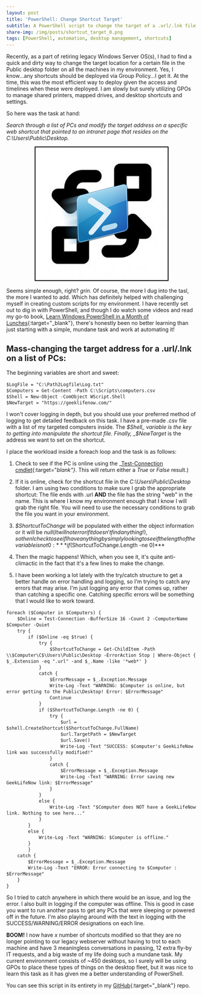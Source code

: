 ```yaml
---
layout: post
title: 'PowerShell: Change Shortcut Target'
subtitle: A PowerShell script to change the target of a .url/.lnk file on multiple PCs.
share-img: /img/posts/shortcut_target_0.png
tags: [PowerShell, automation, desktop management, shortcuts]
---
```

Recently, as a part of retiring legacy Windows Server OS(s), I had to find a quick and dirty way to change the target location for a certain file in the Public desktop folder on all the machines in my environment. Yes, I know...any shortcuts should be deployed via Group Policy...I get it. At the time, this was the most efficient way to deploy given the access and timelines when these were deployed. I am slowly but surely utilizing GPOs to manage shared printers, mapped drives, and desktop shortcuts and settings.

So here was the task at hand:

_Search through a list of PCs and modify the target address on a specific web shortcut that pointed to an intranet page that resides on the C:\Users\Public\Desktop._

<p align="center">
  <img style="border:2px solid black" src="/img/posts/shortcut_target_0.png">
</p>

Seems simple enough, right? _grin._ Of course, the more I dug into the tasl, the more I wanted to add. Which has definitely helped with challenging myself in creating custom scripts for my environment. I have recently set out to dig in with PowerShell, and though I do watch some videos and read my go-to book, [Learn Windows PowerShell in a Month of Lunches](https://www.manning.com/books/learn-windows-powershell-in-a-month-of-lunches-second-edition){:target="_blank"}, there's honestly been no better learning than just starting with a simple, mundane task and work at automating it!

## Mass-changing the target address for a .url/.lnk on a list of PCs:

The beginning variables are short and sweet:

~~~
$LogFile = "C:\Path2Logfile\Log.txt"
$Computers = Get-Content -Path C:\Scripts\computers.csv
$Shell = New-Object -ComObject WScript.Shell
$NewTarget = "https://geeklifenow.com/"
~~~

I won't cover logging in depth, but you should use your preferred method of logging to get detailed feedback on this task. I have a pre-made .csv file with a list of my targeted computers inside. The _$Shell_ variable is the key to getting into manipulate the shortcut file. Finally, _$NewTarget_ is the address we want to set on the shortcut.

I place the workload inside a foreach loop and the task is as follows:

1. Check to see if the PC is online using the _[Test-Connection cmdlet](https://docs.microsoft.com/en-us/powershell/module/microsoft.powershell.management/test-connection?view=powershell-6){:target="_blank"}_. This will return either a _True_ or _False_ result.)

2. If it is online, check for the shortcut file in the _C:\Users\Public\Desktop_ folder. I am using two conditions to make sure I grab the appropriate shortcut: The file ends with .url **AND** the file has the string 
"web" in the name. This is where I know my environment enough that I know I will grab the right file. You will need to use the necessary conditions to grab the file you want in your environment.

3. _$ShortcutToChange_ will be populated with either the object information or it will be $null (It will not error if it doesn't find anything!), so then I check to see if I have anything by simply looking to see if the length of the variable is not 0: ***if ($ShortcutToChange.Length -ne 0)***

4. Then the magic happens! Which, when you see it, it's quite anti-climactic in the fact that it's a few lines to make the change.

5. I have been working a lot lately with the try/catch structure to get a better handle on error handling and logging, so I'm trying to catch any errors that may arise. I'm just logging any error that comes up, rather than catching a specific one. Catching specific errors will be something that I would like to work toward.

~~~
foreach ($Computer in $Computers) {
    $Online = Test-Connection -BufferSize 16 -Count 2 -ComputerName $Computer -Quiet
    try {
        if ($Online -eq $true) {
            try {
                $ShortcutToChange = Get-ChildItem -Path \\$Computer\C$\Users\Public\Desktop -ErrorAction Stop | Where-Object { $_.Extension -eq ".url" -and $_.Name -like '*web*' }
            }
            catch {
                $ErrorMessage = $_.Exception.Message
                Write-Log -Text "WARNING: $Computer is online, but error getting to the Public\Desktop! Error: $ErrorMessage"
                Continue
            }
            if ($ShortcutToChange.Length -ne 0) {
                try {
                    $url = $shell.CreateShortcut($ShortcutToChange.FullName)
                    $url.TargetPath = $NewTarget
                    $url.Save()
                    Write-Log -Text "SUCCESS: $Computer's GeekLifeNow link was successfully modified!"
                }
                catch {
                    $ErrorMessage = $_.Exception.Message
                    Write-Log -Text "WARNING: Error saving new GeekLifeNow link: $ErrorMessage"
                }
            }
            else {
                Write-Log -Text "$Computer does NOT have a GeekLifeNow link. Nothing to see here..."
            }
        }
        else {
            Write-Log -Text "WARNING: $Computer is offline."
        }
        }
    catch {
        $ErrorMessage = $_.Exception.Message
        Write-Log -Text "ERROR: Error connecting to $Computer : $ErrorMessage"
    }
}
~~~

So I tried to catch anywhere in which there would be an issue, and log the error. I also built in logging if the computer was offline. This is good in case you want to run another pass to get any PCs that were sleeping or powered off in the future. I'm also playing around with the text in logging with the SUCCESS/WARNING/ERROR designations on each line.

**BOOM!** I now have _x_ number of shortcuts modified so that they are no longer pointing to our legacy webserver without having to trot to each machine and have 3 meaningless conversations in passing, 12 extra fly-by IT requests, and a big waste of my life doing such a mundane task. My current environment consists of ~450 desktops, so I surely will be using GPOs to place these types of things on the desktop fleet, but it was nice to learn this task as it has given me a better understanding of PowerShell.

You can see this script in its entirety in my [GitHub](https://github.com/GeekLifeNow/PowerShell-Automation){:target="_blank"} repo.